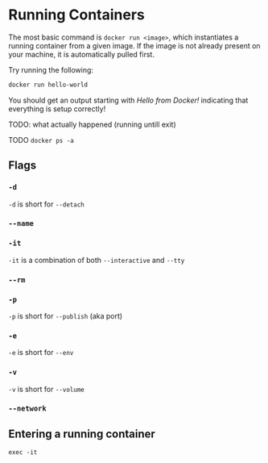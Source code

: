 # Running Containers

The most basic command is `docker run <image>`, which instantiates a running
container from a given image. If the image is not already present on your
machine, it is automatically pulled first.

Try running the following:

```bash
docker run hello-world
```

You should get an output starting with _Hello from Docker!_ indicating that
everything is setup correctly!

TODO: what actually happened (running untill exit)

TODO `docker ps -a`

## Flags

### `-d`

`-d` is short for `--detach`

### `--name`

### `-it`

`-it` is a combination of both `--interactive` and `--tty`

### `--rm`

### `-p`

`-p` is short for `--publish` (aka port)

### `-e`

`-e` is short for `--env`

### `-v`

`-v` is short for `--volume`

### `--network`

## Entering a running container

`exec -it`

